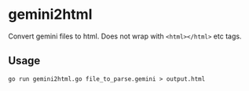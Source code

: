 # gemini2html
Convert gemini files to html. Does not wrap with ```<html></html>``` etc tags.

## Usage

```
go run gemini2html.go file_to_parse.gemini > output.html
```
